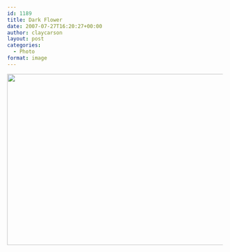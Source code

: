 ```yaml
---
id: 1189
title: Dark Flower
date: 2007-07-27T16:20:27+00:00
author: claycarson
layout: post
categories: 
  - Photo
format: image
---
```

<img src="http://claycarson.net/wp-content/uploads/2017/07/20070727-Dark-Flower-300x225.jpg" alt="" width="600" height="400" class="alignnone size-medium wp-image-1190" />
<!--more-->